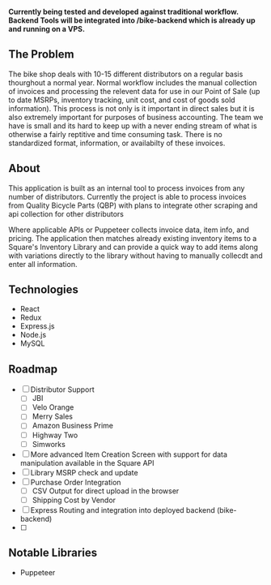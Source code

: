 
**Currently being tested and developed against traditional workflow.  Backend Tools will be integrated into /bike-backend which is already up and running on a VPS.**

## The Problem
  The bike shop deals with 10-15 different distributors on a regular basis thourghout a normal year.  Normal workflow includes the manual collection of invoices and processing the relevent data for use in our Point of Sale (up to date MSRPs, inventory tracking, unit cost, and cost of goods sold information).  This process is not only is it important in direct sales but it is also extremely important for purposes of business accounting.  The team we have is small and its hard to keep up with a never ending stream of what is otherwise a fairly reptitive and time consuming task.  There is no standardized format, information, or availabilty of these invoices.  

## About
  This application is built as an internal tool to process invoices from any number of distributors.  Currently the project is able to process invoices from Quality Bicycle Parts (QBP) with plans to integrate other scraping and api collection for other distributors

  Where applicable APIs or Puppeteer collects invoice data, item info, and pricing.   The application then matches already existing inventory items to a Square's Inventory Library and can provide a quick way to add items along with variations directly to the library without having to manually collecdt and enter all information. 

## Technologies
* React
* Redux
* Express.js
* Node.js
* MySQL

## Roadmap
- [ ] Distributor Support
    - [ ] JBI
    - [ ] Velo Orange
    - [ ] Merry Sales
    - [ ] Amazon Business Prime
    - [ ] Highway Two
    - [ ] Simworks
 - [ ] More advanced Item Creation Screen with support for data manipulation available in the Square API
 - [ ] Library MSRP check and update
 - [ ] Purchase Order Integration
    - [ ] CSV Output for direct upload in the browser
    - [ ] Shipping Cost by Vendor
 - [ ] Express Routing and integration into deployed backend (bike-backend)
 - [ ] 

## Notable Libraries
* Puppeteer 
 
